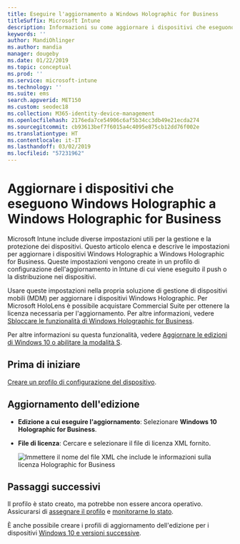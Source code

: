 ```yaml
---
title: Eseguire l'aggiornamento a Windows Holographic for Business
titleSuffix: Microsoft Intune
description: Informazioni su come aggiornare i dispositivi che eseguono Windows Holographic a Windows Holographic for Business
keywords: ''
author: MandiOhlinger
ms.author: mandia
manager: dougeby
ms.date: 01/22/2019
ms.topic: conceptual
ms.prod: ''
ms.service: microsoft-intune
ms.technology: ''
ms.suite: ems
search.appverid: MET150
ms.custom: seodec18
ms.collection: M365-identity-device-management
ms.openlocfilehash: 2176eda7ce54906c6af5b34cc3db49e21ecda274
ms.sourcegitcommit: cb93613bef7f6015a4c4095e875cb12dd76f002e
ms.translationtype: HT
ms.contentlocale: it-IT
ms.lasthandoff: 03/02/2019
ms.locfileid: "57231962"
---
```

# <a name="upgrade-devices-running-windows-holographic-to-windows-holographic-for-business"></a>Aggiornare i dispositivi che eseguono Windows Holographic a Windows Holographic for Business

Microsoft Intune include diverse impostazioni utili per la gestione e la protezione dei dispositivi. Questo articolo elenca e descrive le impostazioni per aggiornare i dispositivi Windows Holographic a Windows Holographic for Business. Queste impostazioni vengono create in un profilo di configurazione dell'aggiornamento in Intune di cui viene eseguito il push o la distribuzione nei dispositivi.

Usare queste impostazioni nella propria soluzione di gestione di dispositivi mobili (MDM) per aggiornare i dispositivi Windows Holographic. Per Microsoft HoloLens è possibile acquistare Commercial Suite per ottenere la licenza necessaria per l'aggiornamento. Per altre informazioni, vedere [Sbloccare le funzionalità di Windows Holographic for Business](https://docs.microsoft.com/hololens/hololens-upgrade-enterprise).

Per altre informazioni su questa funzionalità, vedere [Aggiornare le edizioni di Windows 10 o abilitare la modalità S](edition-upgrade-configure-windows-10.md).

## <a name="before-you-begin"></a>Prima di iniziare

[Creare un profilo di configurazione del dispositivo](edition-upgrade-configure-windows-10.md#create-the-profile).

## <a name="edition-upgrade"></a>Aggiornamento dell'edizione

- **Edizione a cui eseguire l'aggiornamento**: Selezionare **Windows 10 Holographic for Business**.
- **File di licenza**: Cercare e selezionare il file di licenza XML fornito.

  ![Immettere il nome del file XML che include le informazioni sulla licenza Holographic for Business](media/Holographic-edition-upgrade.png)
 
## <a name="next-steps"></a>Passaggi successivi

Il profilo è stato creato, ma potrebbe non essere ancora operativo. Assicurarsi di [assegnare il profilo](device-profile-assign.md) e [monitorarne lo stato](device-profile-monitor.md).

È anche possibile creare i profili di aggiornamento dell'edizione per i dispositivi [Windows 10 e versioni successive](edition-upgrade-windows-settings.md).
